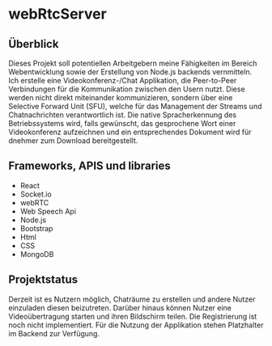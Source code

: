 
# webRtcServer

## Überblick

Dieses Projekt soll potentiellen Arbeitgebern meine Fähigkeiten im Bereich Webentwicklung sowie der Erstellung von Node.js backends vernmitteln. Ich erstelle eine Videokonferenz-/Chat Applikation, die Peer-to-Peer Verbindungen für die Kommunikation zwischen den Usern nutzt. Diese werden nicht direkt miteinander kommunizieren, sondern über eine Selective Forward Unit (SFU), welche für das Management der Streams und Chatnachrichten verantwortlich ist. Die native Spracherkennung des Betriebssystems wird, falls gewünscht, das gesprochene Wort einer Videokonferenz aufzeichnen und ein entsprechendes Dokument wird für dnehmer zum Download bereitgestellt.

## Frameworks, APIS und libraries

- React
- Socket.io
- webRTC
- Web Speech Api
- Node.js
- Bootstrap
- Html
- CSS
- MongoDB

## Projektstatus

Derzeit ist es Nutzern möglich, Chaträume zu erstellen und andere Nutzer einzuladen diesen beizutreten. Darüber hinaus können Nutzer eine Videoübertragung starten und ihren Bildschirm teilen. Die Registrierung ist noch nicht implementiert. Für die Nutzung der Applikation stehen Platzhalter im Backend zur Verfügung.

